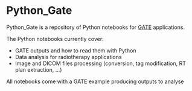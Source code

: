 # Python_Gate

Python_Gate is a repository of Python notebooks for [GATE](https://github.com/OpenGATE/Gate/) applications.

The Python notebooks currently cover:
* GATE outputs and how to read them with Python
* Data analysis for radiotherapy applications
* Image and DICOM files processing (conversion, tag modification, RT plan extraction, ...)

All notebooks come with a GATE example producing outputs to analyse
